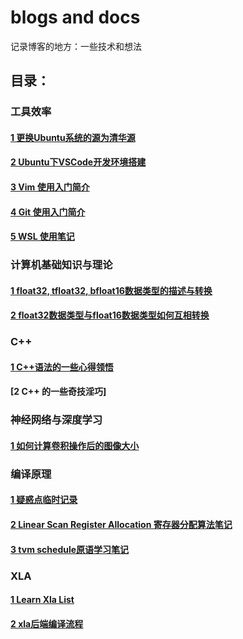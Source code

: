 # blogs and docs
记录博客的地方：一些技术和想法

## 目录：

### 工具效率
#### [1 更换Ubuntu系统的源为清华源](https://github.com/EchoWangHF/docs/blob/master/how_change_the_tinghua_source_list_on_ubuntu.md)
#### [2 Ubuntu下VSCode开发环境搭建](https://github.com/EchoWangHF/docs/blob/master/set_vscode_as_IDE.md)
#### [3 Vim 使用入门简介](https://github.com/EchoWangHF/Blogs/blob/master/how_to_use_vim.md)
#### [4 Git 使用入门简介](https://github.com/EchoWangHF/Blogs/blob/master/use_git_better.md)
#### [5 WSL 使用笔记](https://github.com/EchoWangHF/Blogs/blob/master/wsl_note.md)

### 计算机基础知识与理论
#### [1 float32, tfloat32, bfloat16数据类型的描述与转换](https://github.com/EchoWangHF/docs/blob/master/convert%20float32,%20tfloat32,%20bfloat16.md)
#### [2 float32数据类型与float16数据类型如何互相转换](https://github.com/EchoWangHF/Blogs/blob/master/convert_fp32_to_fp16.md)

### C++
#### [1 C++语法的一些心得领悟](https://github.com/EchoWangHF/Blogs/blob/master/C%2B%2B/grammar_learning.md)
#### [2 C++ 的一些奇技淫巧]

### 神经网络与深度学习
#### [1 如何计算卷积操作后的图像大小](https://github.com/EchoWangHF/docs/blob/master/compute_image_size_after_conv.md)

### 编译原理
#### [1 疑惑点临时记录](https://github.com/EchoWangHF/Blogs/blob/master/compiler_docs)
#### [2 Linear Scan Register Allocation 寄存器分配算法笔记](https://github.com/EchoWangHF/Blogs/blob/master/lra/lra_blogs.md)
#### [3 tvm schedule原语学习笔记](https://github.com/EchoWangHF/Blogs/blob/master/tvm/tvm_schedule.md)

### XLA
#### [1 Learn Xla List](https://github.com/EchoWangHF/Blogs/blob/master/xla/learn_xla_list.md)
#### [2 xla后端编译流程](https://github.com/EchoWangHF/Blogs/blob/master/xla/01_xla_compile.md)


